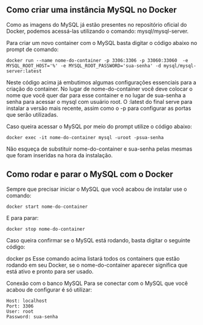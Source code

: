 ## Como criar uma instância MySQL no Docker

Como as imagens do MySQL já estão presentes no repositório oficial do Docker, podemos acessá-las utilizando o comando: mysql/mysql-server.

Para criar um novo container com o MySQL basta digitar o código abaixo no prompt de comando:
```
docker run --name nome-do-container -p 3306:3306 -p 33060:33060  -e MYSQL_ROOT_HOST='%' -e MYSQL_ROOT_PASSWORD='sua-senha' -d mysql/mysql-server:latest
```

Neste código acima já embutimos algumas configurações essenciais para a criação do container. No lugar de nome-do-container você deve colocar o nome que você quer dar para esse container e no lugar de sua-senha a senha para acessar o mysql com usuário root. O :latest do final serve para instalar a versão mais recente, assim como o -p para configurar as portas que serão utilizadas.

Caso queira acessar o MySQL por meio do prompt utilize o código abaixo:
```
docker exec -it nome-do-container mysql -uroot -psua-senha
```

Não esqueça de substituir nome-do-container e sua-senha pelas mesmas que foram inseridas na hora da instalação.

## Como rodar e parar o MySQL com o Docker
Sempre que precisar iniciar o MySQL que você acabou de instalar use o comando:

```
docker start nome-do-container
```

E para parar:
```
docker stop nome-do-container
```

Caso queira confirmar se o MySQL está rodando, basta digitar o seguinte código:

docker ps
Esse comando acima listará todos os containers que estão rodando em seu Docker, se o nome-do-container aparecer significa que está ativo e pronto para ser usado.

Conexão com o banco MySQL
Para se conectar com o MySQL que você acabou de configurar é só utilizar:

```
Host: localhost
Port: 3306
User: root
Password: sua-senha
```
